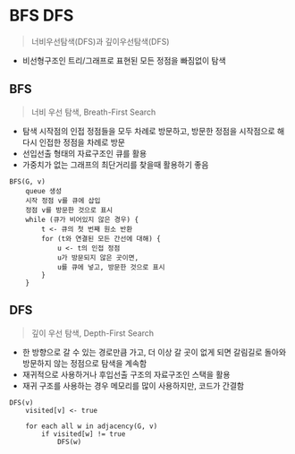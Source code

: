 # BFS DFS

> 너비우선탐색(DFS)과 깊이우선탐색(DFS)

- 비선형구조인 트리/그래프로 표현된 모든 정점을 빠짐없이 탐색



## BFS

> 너비 우선 탐색, Breath-First Search

- 탐색 시작점의 인접 정점들을 모두 차례로 방문하고, 방문한 정점을 시작점으로 해 다시 인접한 정점을 차례로 방문
- 선입선출 형태의 자료구조인 큐를 활용
- 가중치가 없는 그래프의 최단거리를 찾을때 활용하기 좋음

```
BFS(G, v)
	queue 생성
	시작 정점 v를 큐에 삽입
	정점 v를 방문한 것으로 표시
	while (큐가 비어있지 않은 경우) {
		t <- 큐의 첫 번째 원소 반환
		for (t와 연결된 모든 간선에 대해) {
			u <- t의 인접 정점
			u가 방문되지 않은 곳이면,
			u를 큐에 넣고, 방문한 것으로 표시
		}
	}
```



## DFS

> 깊이 우선 탐색, Depth-First Search

- 한 방향으로 갈 수 있는 경로만큼 가고, 더 이상 갈 곳이 없게 되면 갈림길로 돌아와 방문하지 않는 정점으로 탐색을 계속함
- 재귀적으로 사용하거나 후입선출 구조의 자료구조인 스택을 활용
- 재귀 구조를 사용하는 경우 메모리를 많이 사용하지만, 코드가 간결함 

```
DFS(v)
	visited[v] <- true
	
	for each all w in adjacency(G, v)
		if visited[w] != true
			DFS(w)
```

